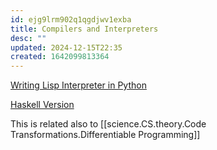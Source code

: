 ```yaml
---
id: ejg9lrm902q1qgdjwv1exba
title: Compilers and Interpreters
desc: ""
updated: 2024-12-15T22:35
created: 1642099813364
---
```


[Writing Lisp Interpreter in Python](https://docs.google.com/document/d/12R6ASF58YjORtTSxNhMx6A71zjrP3lum0vMJUtGz3_o/edit?usp=sharing)




[Haskell Version](https://en.wikibooks.org/wiki/Write_Yourself_a_Scheme_in_48_Hours)


This is related also to [[science.CS.theory.Code Transformations.Differentiable Programming]]


